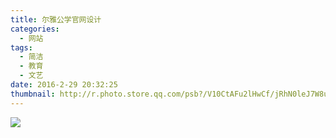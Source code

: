 ```yaml
---
title: 尔雅公学官网设计
categories:
  - 网站
tags:
  - 简洁
  - 教育
  - 文艺
date: 2016-2-29 20:32:25
thumbnail: http://r.photo.store.qq.com/psb?/V10CtAFu2lHwCf/jRhN0leJ7W8udMr.UlJkhhWmu7HvCbbVKn4XKAAr6XY!/r/dPMAAAAAAAAA
---
```

<image style="margin:auto" src="http://wx1.sinaimg.cn/large/005YECPzly1flmkzyrwmrj319r7uxx6q.jpg" />